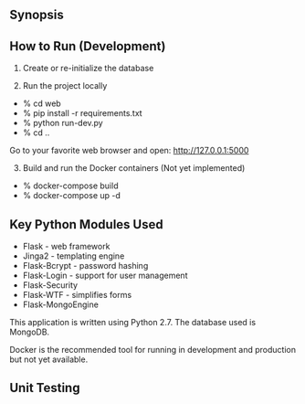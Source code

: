 ## Synopsis

## How to Run (Development)

1. Create or re-initialize the database

2. Run the project locally
- % cd web
- % pip install -r requirements.txt
- % python run-dev.py
- % cd ..

Go to your favorite web browser and open:
    http://127.0.0.1:5000


3. Build and run the Docker containers (Not yet implemented)
- % docker-compose build
- % docker-compose up -d


## Key Python Modules Used

- Flask - web framework
- Jinga2 - templating engine
- Flask-Bcrypt - password hashing
- Flask-Login - support for user management
- Flask-Security
- Flask-WTF - simplifies forms
- Flask-MongoEngine

This application is written using Python 2.7.  The database used is MongoDB.

Docker is the recommended tool for running in development and production but not yet available.

## Unit Testing

